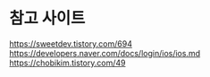 #  참고 사이트
https://sweetdev.tistory.com/694
https://developers.naver.com/docs/login/ios/ios.md
https://chobikim.tistory.com/49
